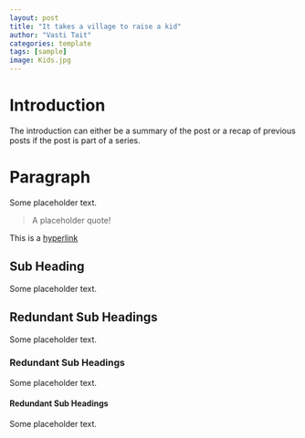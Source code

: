 ```yaml
---
layout: post
title: "It takes a village to raise a kid"
author: "Vasti Tait"
categories: template
tags: [sample]
image: Kids.jpg
---
```


# Introduction
The introduction can either be a summary of the post or a recap of previous posts if the post is part of a series.

# Paragraph
Some placeholder text.

> A placeholder quote!

This is a [hyperlink](www.site.com)

## Sub Heading
Some placeholder text.

## Redundant Sub Headings
Some placeholder text.

### Redundant Sub Headings
Some placeholder text.

#### Redundant Sub Headings
Some placeholder text.

